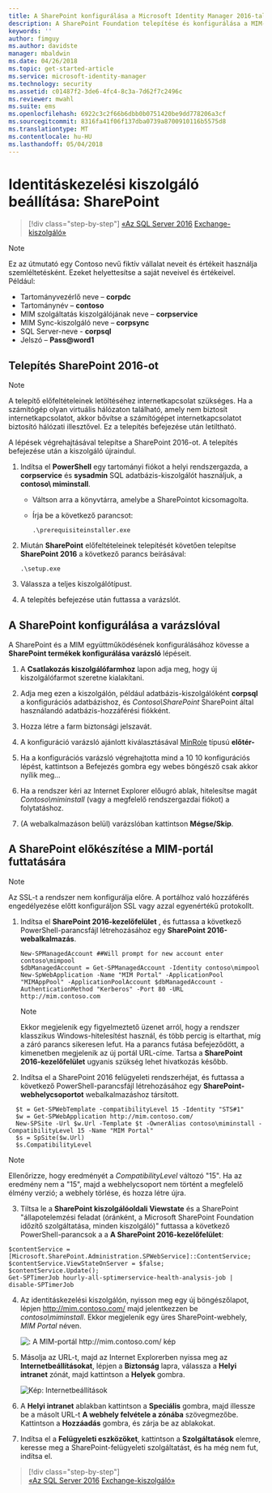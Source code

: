 ```yaml
---
title: A SharePoint konfigurálása a Microsoft Identity Manager 2016-tal való használathoz | Microsoft Docs
description: A SharePoint Foundation telepítése és konfigurálása a MIM-portál oldalának üzemeltetéséhez.
keywords: ''
author: fimguy
ms.author: davidste
manager: mbaldwin
ms.date: 04/26/2018
ms.topic: get-started-article
ms.service: microsoft-identity-manager
ms.technology: security
ms.assetid: c01487f2-3de6-4fc4-8c3a-7d62f7c2496c
ms.reviewer: mwahl
ms.suite: ems
ms.openlocfilehash: 6922c3c2f66b6dbb0b0751420be9dd778206a3cf
ms.sourcegitcommit: 8316fa41f06f137dba0739a8700910116b5575d8
ms.translationtype: MT
ms.contentlocale: hu-HU
ms.lasthandoff: 05/04/2018
---
```

# <a name="set-up-an-identity-management-server-sharepoint"></a>Identitáskezelési kiszolgáló beállítása: SharePoint

>[!div class="step-by-step"]
[«Az SQL Server 2016](prepare-server-sql2016.md)
[Exchange-kiszolgáló»](prepare-server-exchange.md)

> [!NOTE]
> Ez az útmutató egy Contoso nevű fiktív vállalat neveit és értékeit használja szemléltetésként. Ezeket helyettesítse a saját neveivel és értékeivel. Például:
> - Tartományvezérlő neve – **corpdc**
> - Tartománynév – **contoso**
> - MIM szolgáltatás kiszolgálójának neve – **corpservice**
> - MIM Sync-kiszolgáló neve – **corpsync**
> - SQL Server-neve - **corpsql**
> - Jelszó – **Pass@word1**


## <a name="install-sharepoint-2016"></a>Telepítés **SharePoint 2016-ot**

> [!NOTE]
> A telepítő előfeltételeinek letöltéséhez internetkapcsolat szükséges. Ha a számítógép olyan virtuális hálózaton található, amely nem biztosít internetkapcsolatot, akkor bővítse a számítógépet internetkapcsolatot biztosító hálózati illesztővel. Ez a telepítés befejezése után letiltható.

A lépések végrehajtásával telepítse a SharePoint 2016-ot. A telepítés befejezése után a kiszolgáló újraindul.

1.  Indítsa el **PowerShell** egy tartományi fiókot a helyi rendszergazda, a **corpservice** és **sysadmin** SQL adatbázis-kiszolgálót használjuk, a **contoso\ miminstall**.

    -   Váltson arra a könyvtárra, amelybe a SharePointot kicsomagolta.

    -   Írja be a következő parancsot:

        ```
        .\prerequisiteinstaller.exe
        ```

2.  Miután **SharePoint** előfeltételeinek telepítését követően telepítse **SharePoint 2016** a következő parancs beírásával:

    ```
    .\setup.exe
    ```

3.  Válassza a teljes kiszolgálótípust.

4.  A telepítés befejezése után futtassa a varázslót.

## <a name="run-the-wizard-to-configure-sharepoint"></a>A SharePoint konfigurálása a varázslóval

A SharePoint és a MIM együttműködésének konfigurálásához kövesse a **SharePoint termékek konfigurálása varázsló** lépéseit.

1. A **Csatlakozás kiszolgálófarmhoz** lapon adja meg, hogy új kiszolgálófarmot szeretne kialakítani.

2. Adja meg ezen a kiszolgálón, például adatbázis-kiszolgálóként **corpsql** a konfigurációs adatbázishoz, és *Contoso\SharePoint* SharePoint által használandó adatbázis-hozzáférési fiókként.
3. Hozza létre a farm biztonsági jelszavát.

4. A konfiguráció varázsló ajánlott kiválasztásával [MinRole](https://docs.microsoft.com/en-us/sharepoint/install/overview-of-minrole-server-roles-in-sharepoint-server-2016) típusú **előtér-**

5. Ha a konfigurációs varázsló végrehajtotta mind a 10 10 konfigurációs lépést, kattintson a Befejezés gombra egy webes böngésző csak akkor nyílik meg...

6. Ha a rendszer kéri az Internet Explorer előugró ablak, hitelesítse magát *Contoso\miminstall* (vagy a megfelelő rendszergazdai fiókot) a folytatáshoz.

7. (A webalkalmazáson belül) varázslóban kattintson **Mégse/Skip**.


## <a name="prepare-sharepoint-to-host-the-mim-portal"></a>A SharePoint előkészítése a MIM-portál futtatására

> [!NOTE]
> Az SSL-t a rendszer nem konfigurálja előre. A portálhoz való hozzáférés engedélyezése előtt konfiguráljon SSL vagy azzal egyenértékű protokollt.

1. Indítsa el **SharePoint 2016-kezelőfelület** , és futtassa a következő PowerShell-parancsfájl létrehozásához egy **SharePoint 2016-webalkalmazás**.

    ```
    New-SPManagedAccount ##Will prompt for new account enter contoso\mimpool 
    $dbManagedAccount = Get-SPManagedAccount -Identity contoso\mimpool
    New-SpWebApplication -Name "MIM Portal" -ApplicationPool "MIMAppPool" -ApplicationPoolAccount $dbManagedAccount -AuthenticationMethod "Kerberos" -Port 80 -URL http://mim.contoso.com
    ```

    > [!NOTE]
    > Ekkor megjelenik egy figyelmeztető üzenet arról, hogy a rendszer klasszikus Windows-hitelesítést használ, és több percig is eltarthat, míg a záró parancs sikeresen lefut. Ha a parancs futása befejeződött, a kimenetben megjelenik az új portál URL-címe. Tartsa a **SharePoint 2016-kezelőfelület** ugyanis szükség lehet hivatkozás később.

2. Indítsa el a SharePoint 2016 felügyeleti rendszerhéjat, és futtassa a következő PowerShell-parancsfájl létrehozásához egy **SharePoint-webhelycsoportot** webalkalmazáshoz társított.

  ```
    $t = Get-SPWebTemplate -compatibilityLevel 15 -Identity "STS#1"
    $w = Get-SPWebApplication http://mim.contoso.com/
    New-SPSite -Url $w.Url -Template $t -OwnerAlias contoso\miminstall -CompatibilityLevel 15 -Name "MIM Portal"
    $s = SpSite($w.Url)
    $s.CompatibilityLevel
  ```

  > [!NOTE]
  > Ellenőrizze, hogy eredményét a *CompatibilityLevel* változó "15". Ha az eredmény nem a "15", majd a webhelycsoport nem történt a megfelelő élmény verzió; a webhely törlése, és hozza létre újra.

3. Tiltsa le a **SharePoint kiszolgálóoldali Viewstate** és a SharePoint "állapotelemzési feladat (óránként, a Microsoft SharePoint Foundation időzítő szolgáltatása, minden kiszolgáló)" futtassa a következő PowerShell-parancsok a a  **A SharePoint 2016-kezelőfelület**:

  ```
  $contentService = [Microsoft.SharePoint.Administration.SPWebService]::ContentService;
  $contentService.ViewStateOnServer = $false;
  $contentService.Update();
  Get-SPTimerJob hourly-all-sptimerservice-health-analysis-job | disable-SPTimerJob
  ```

4. Az identitáskezelési kiszolgálón, nyisson meg egy új böngészőlapot, lépjen http://mim.contoso.com/ majd jelentkezzen be *contoso\miminstall*.  Ekkor megjelenik egy üres SharePoint-webhely, *MIM Portal* néven.

    ![: A MIM-portál http://mim.contoso.com/ kép](media/prepare-server-sharepoint/MIM_DeploySP1new.png)

5. Másolja az URL-t, majd az Internet Explorerben nyissa meg az **Internetbeállításokat**, lépjen a **Biztonság** lapra, válassza a **Helyi intranet** zónát, majd kattintson a **Helyek** gombra.

    ![Kép: Internetbeállítások](media/MIM-DeploySP2.png)

6. A **Helyi intranet** ablakban kattintson a **Speciális** gombra, majd illessze be a másolt URL-t **A webhely felvétele a zónába** szövegmezőbe. Kattintson a **Hozzáadás** gombra, és zárja be az ablakokat.

7. Indítsa el a **Felügyeleti eszközöket**, kattintson a **Szolgáltatások** elemre, keresse meg a SharePoint-felügyeleti szolgáltatást, és ha még nem fut, indítsa el.

>[!div class="step-by-step"]  
[«Az SQL Server 2016](prepare-server-sql2016.md)
[Exchange-kiszolgáló»](prepare-server-exchange.md)
